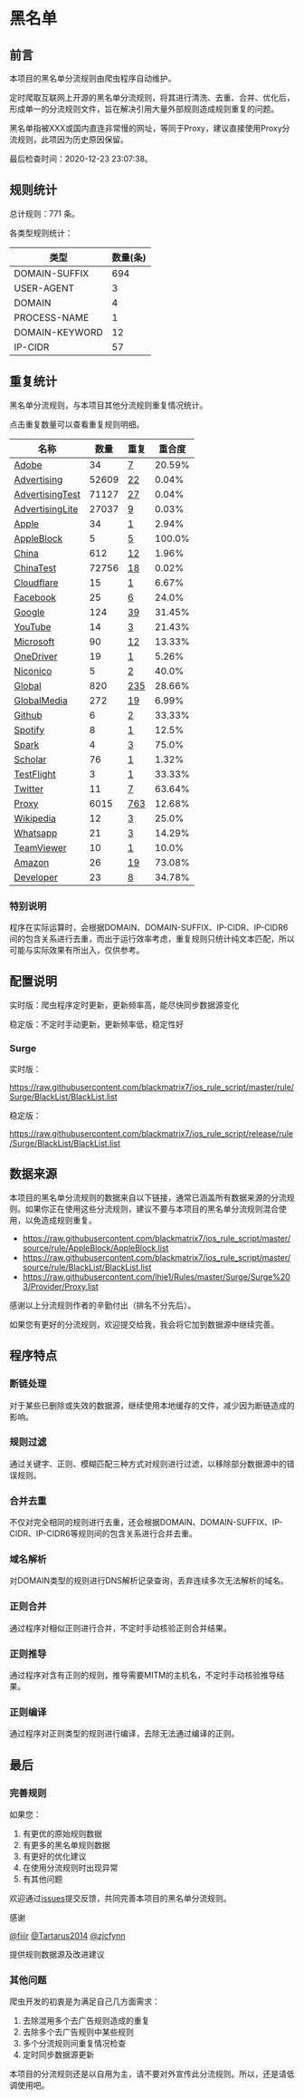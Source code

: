# 黑名单

## 前言

本项目的黑名单分流规则由爬虫程序自动维护。

定时爬取互联网上开源的黑名单分流规则，将其进行清洗、去重、合并、优化后，形成单一的分流规则文件，旨在解决引用大量外部规则造成规则重复的问题。

黑名单指被XXX或国内直连非常慢的网址，等同于Proxy，建议直接使用Proxy分流规则，此项因为历史原因保留。



最后检查时间：2020-12-23 23:07:38。

## 规则统计

总计规则：771 条。

各类型规则统计：

| 类型 | 数量(条) |
| ---- | ---- |
| DOMAIN-SUFFIX | 694 |
| USER-AGENT | 3 |
| DOMAIN | 4 |
| PROCESS-NAME | 1 |
| DOMAIN-KEYWORD | 12 |
| IP-CIDR | 57 |
## 重复统计

黑名单分流规则，与本项目其他分流规则重复情况统计。

点击重复数量可以查看重复规则明细。

| 名称 | 数量 | 重复 | 重合度 |
| ---- | ---- | ---- | ------ |
|  [Adobe](https://github.com/blackmatrix7/ios_rule_script/tree/master/rule/Surge/Adobe)    | 34   | [7](https://raw.githubusercontent.com/blackmatrix7/ios_rule_script/master/rule/Surge/BlackList/Repeat.list)   |   20.59% |
|  [Advertising](https://github.com/blackmatrix7/ios_rule_script/tree/master/rule/Surge/Advertising)    | 52609   | [22](https://raw.githubusercontent.com/blackmatrix7/ios_rule_script/master/rule/Surge/BlackList/Repeat.list)   |   0.04% |
|  [AdvertisingTest](https://github.com/blackmatrix7/ios_rule_script/tree/master/rule/Surge/AdvertisingTest)    | 71127   | [27](https://raw.githubusercontent.com/blackmatrix7/ios_rule_script/master/rule/Surge/BlackList/Repeat.list)   |   0.04% |
|  [AdvertisingLite](https://github.com/blackmatrix7/ios_rule_script/tree/master/rule/Surge/AdvertisingLite)    | 27037   | [9](https://raw.githubusercontent.com/blackmatrix7/ios_rule_script/master/rule/Surge/BlackList/Repeat.list)   |   0.03% |
|  [Apple](https://github.com/blackmatrix7/ios_rule_script/tree/master/rule/Surge/Apple)    | 34   | [1](https://raw.githubusercontent.com/blackmatrix7/ios_rule_script/master/rule/Surge/BlackList/Repeat.list)   |   2.94% |
|  [AppleBlock](https://github.com/blackmatrix7/ios_rule_script/tree/master/rule/Surge/AppleBlock)    | 5   | [5](https://raw.githubusercontent.com/blackmatrix7/ios_rule_script/master/rule/Surge/BlackList/Repeat.list)   |   100.0% |
|  [China](https://github.com/blackmatrix7/ios_rule_script/tree/master/rule/Surge/China)    | 612   | [12](https://raw.githubusercontent.com/blackmatrix7/ios_rule_script/master/rule/Surge/BlackList/Repeat.list)   |   1.96% |
|  [ChinaTest](https://github.com/blackmatrix7/ios_rule_script/tree/master/rule/Surge/ChinaTest)    | 72756   | [18](https://raw.githubusercontent.com/blackmatrix7/ios_rule_script/master/rule/Surge/BlackList/Repeat.list)   |   0.02% |
|  [Cloudflare](https://github.com/blackmatrix7/ios_rule_script/tree/master/rule/Surge/Cloudflare)    | 15   | [1](https://raw.githubusercontent.com/blackmatrix7/ios_rule_script/master/rule/Surge/BlackList/Repeat.list)   |   6.67% |
|  [Facebook](https://github.com/blackmatrix7/ios_rule_script/tree/master/rule/Surge/Facebook)    | 25   | [6](https://raw.githubusercontent.com/blackmatrix7/ios_rule_script/master/rule/Surge/BlackList/Repeat.list)   |   24.0% |
|  [Google](https://github.com/blackmatrix7/ios_rule_script/tree/master/rule/Surge/Google)    | 124   | [39](https://raw.githubusercontent.com/blackmatrix7/ios_rule_script/master/rule/Surge/BlackList/Repeat.list)   |   31.45% |
|  [YouTube](https://github.com/blackmatrix7/ios_rule_script/tree/master/rule/Surge/YouTube)    | 14   | [3](https://raw.githubusercontent.com/blackmatrix7/ios_rule_script/master/rule/Surge/BlackList/Repeat.list)   |   21.43% |
|  [Microsoft](https://github.com/blackmatrix7/ios_rule_script/tree/master/rule/Surge/Microsoft)    | 90   | [12](https://raw.githubusercontent.com/blackmatrix7/ios_rule_script/master/rule/Surge/BlackList/Repeat.list)   |   13.33% |
|  [OneDriver](https://github.com/blackmatrix7/ios_rule_script/tree/master/rule/Surge/OneDriver)    | 19   | [1](https://raw.githubusercontent.com/blackmatrix7/ios_rule_script/master/rule/Surge/BlackList/Repeat.list)   |   5.26% |
|  [Niconico](https://github.com/blackmatrix7/ios_rule_script/tree/master/rule/Surge/Niconico)    | 5   | [2](https://raw.githubusercontent.com/blackmatrix7/ios_rule_script/master/rule/Surge/BlackList/Repeat.list)   |   40.0% |
|  [Global](https://github.com/blackmatrix7/ios_rule_script/tree/master/rule/Surge/Global)    | 820   | [235](https://raw.githubusercontent.com/blackmatrix7/ios_rule_script/master/rule/Surge/BlackList/Repeat.list)   |   28.66% |
|  [GlobalMedia](https://github.com/blackmatrix7/ios_rule_script/tree/master/rule/Surge/GlobalMedia)    | 272   | [19](https://raw.githubusercontent.com/blackmatrix7/ios_rule_script/master/rule/Surge/BlackList/Repeat.list)   |   6.99% |
|  [Github](https://github.com/blackmatrix7/ios_rule_script/tree/master/rule/Surge/Github)    | 6   | [2](https://raw.githubusercontent.com/blackmatrix7/ios_rule_script/master/rule/Surge/BlackList/Repeat.list)   |   33.33% |
|  [Spotify](https://github.com/blackmatrix7/ios_rule_script/tree/master/rule/Surge/Spotify)    | 8   | [1](https://raw.githubusercontent.com/blackmatrix7/ios_rule_script/master/rule/Surge/BlackList/Repeat.list)   |   12.5% |
|  [Spark](https://github.com/blackmatrix7/ios_rule_script/tree/master/rule/Surge/Spark)    | 4   | [3](https://raw.githubusercontent.com/blackmatrix7/ios_rule_script/master/rule/Surge/BlackList/Repeat.list)   |   75.0% |
|  [Scholar](https://github.com/blackmatrix7/ios_rule_script/tree/master/rule/Surge/Scholar)    | 76   | [1](https://raw.githubusercontent.com/blackmatrix7/ios_rule_script/master/rule/Surge/BlackList/Repeat.list)   |   1.32% |
|  [TestFlight](https://github.com/blackmatrix7/ios_rule_script/tree/master/rule/Surge/TestFlight)    | 3   | [1](https://raw.githubusercontent.com/blackmatrix7/ios_rule_script/master/rule/Surge/BlackList/Repeat.list)   |   33.33% |
|  [Twitter](https://github.com/blackmatrix7/ios_rule_script/tree/master/rule/Surge/Twitter)    | 11   | [7](https://raw.githubusercontent.com/blackmatrix7/ios_rule_script/master/rule/Surge/BlackList/Repeat.list)   |   63.64% |
|  [Proxy](https://github.com/blackmatrix7/ios_rule_script/tree/master/rule/Surge/Proxy)    | 6015   | [763](https://raw.githubusercontent.com/blackmatrix7/ios_rule_script/master/rule/Surge/BlackList/Repeat.list)   |   12.68% |
|  [Wikipedia](https://github.com/blackmatrix7/ios_rule_script/tree/master/rule/Surge/Wikipedia)    | 12   | [3](https://raw.githubusercontent.com/blackmatrix7/ios_rule_script/master/rule/Surge/BlackList/Repeat.list)   |   25.0% |
|  [Whatsapp](https://github.com/blackmatrix7/ios_rule_script/tree/master/rule/Surge/Whatsapp)    | 21   | [3](https://raw.githubusercontent.com/blackmatrix7/ios_rule_script/master/rule/Surge/BlackList/Repeat.list)   |   14.29% |
|  [TeamViewer](https://github.com/blackmatrix7/ios_rule_script/tree/master/rule/Surge/TeamViewer)    | 10   | [1](https://raw.githubusercontent.com/blackmatrix7/ios_rule_script/master/rule/Surge/BlackList/Repeat.list)   |   10.0% |
|  [Amazon](https://github.com/blackmatrix7/ios_rule_script/tree/master/rule/Surge/Amazon)    | 26   | [19](https://raw.githubusercontent.com/blackmatrix7/ios_rule_script/master/rule/Surge/BlackList/Repeat.list)   |   73.08% |
|  [Developer](https://github.com/blackmatrix7/ios_rule_script/tree/master/rule/Surge/Developer)    | 23   | [8](https://raw.githubusercontent.com/blackmatrix7/ios_rule_script/master/rule/Surge/BlackList/Repeat.list)   |   34.78% |
### 特别说明
程序在实际运算时，会根据DOMAIN、DOMAIN-SUFFIX、IP-CIDR、IP-CIDR6间的包含关系进行去重，而出于运行效率考虑，重复规则只统计纯文本匹配，所以可能与实际效果有所出入，仅供参考。

## 配置说明

实时版：爬虫程序定时更新，更新频率高，能尽快同步数据源变化

稳定版：不定时手动更新，更新频率低，稳定性好

### Surge 
实时版：

https://raw.githubusercontent.com/blackmatrix7/ios_rule_script/master/rule/Surge/BlackList/BlackList.list

稳定版：

https://raw.githubusercontent.com/blackmatrix7/ios_rule_script/release/rule/Surge/BlackList/BlackList.list

## 数据来源

本项目的黑名单分流规则的数据来自以下链接，通常已涵盖所有数据来源的分流规则。如果你正在使用这些分流规则，建议不要与本项目的黑名单分流规则混合使用，以免造成规则重复。

- https://raw.githubusercontent.com/blackmatrix7/ios_rule_script/master/source/rule/AppleBlock/AppleBlock.list
- https://raw.githubusercontent.com/blackmatrix7/ios_rule_script/master/source/rule/BlackList/BlackList.list
- https://raw.githubusercontent.com/lhie1/Rules/master/Surge/Surge%203/Provider/Proxy.list


感谢以上分流规则作者的辛勤付出（排名不分先后）。

如果您有更好的分流规则，欢迎提交给我，我会将它加到数据源中继续完善。

## 程序特点

### 断链处理

对于某些已删除或失效的数据源，继续使用本地缓存的文件，减少因为断链造成的影响。

### 规则过滤

通过关键字、正则、模糊匹配三种方式对规则进行过滤，以移除部分数据源中的错误规则。

### 合并去重

不仅对完全相同的规则进行去重，还会根据DOMAIN、DOMAIN-SUFFIX、IP-CIDR、IP-CIDR6等规则间的包含关系进行合并去重。

### 域名解析

对DOMAIN类型的规则进行DNS解析记录查询，丢弃连续多次无法解析的域名。

### 正则合并

通过程序对相似正则进行合并，不定时手动核验正则合并结果。

### 正则推导

通过程序对含有正则的规则，推导需要MITM的主机名，不定时手动核验推导结果。

### 正则编译

通过程序对正则类型的规则进行编译，去除无法通过编译的正则。

## 最后

### 完善规则

如果您：

1. 有更优的原始规则数据
2. 有更多的黑名单规则数据
3. 有更好的优化建议
4. 在使用分流规则时出现异常
5. 有其他问题

欢迎通过[issues](https://github.com/blackmatrix7/ios_rule_script/issues/new)提交反馈，共同完善本项目的黑名单分流规则。

感谢

[@fiiir](https://github.com/fiiir) [@Tartarus2014](https://github.com/Tartarus2014) [@zjcfynn](https://github.com/zjcfynn) 

提供规则数据源及改进建议

### 其他问题

爬虫开发的初衷是为满足自己几方面需求：

1. 去除混用多个去广告规则造成的重复
2. 去除多个去广告规则中某些规则
3. 多个分流规则间重复情况检查
4. 定时同步数据源更新

本项目的分流规则还是以自用为主，请不要对外宣传此分流规则。所以，还是请低调使用吧。